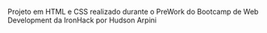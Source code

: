 Projeto em HTML e CSS realizado durante o PreWork do Bootcamp de Web Development da IronHack por Hudson Arpini
